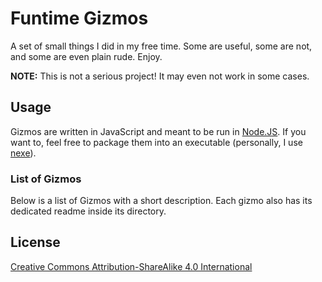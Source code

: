 # Funtime Gizmos
A set of small things I did in my free time. Some are useful, some are not, and some are even plain rude. Enjoy.

**NOTE:** This is not a serious project! It may even not work in some cases.

## Usage
Gizmos are written in JavaScript and meant to be run in [Node.JS](https://nodejs.org). If you want to, feel free to package them into an executable (personally, I use [nexe](https://www.npmjs.com/package/nexe)).

### List of Gizmos
Below is a list of Gizmos with a short description. Each gizmo also has its dedicated readme inside its directory.

## License
[Creative Commons Attribution-ShareAlike 4.0 International](https://creativecommons.org/licenses/by-sa/4.0/)